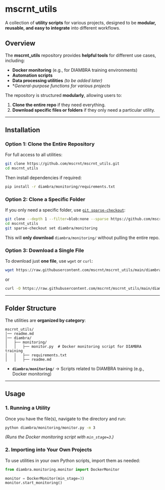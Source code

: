 # **mscrnt_utils**
A collection of **utility scripts** for various projects, designed to be **modular, reusable, and easy to integrate** into different workflows.

## **Overview**
The **mscrnt_utils** repository provides **helpful tools** for different use cases, including:
- **Docker monitoring** (e.g., for DIAMBRA training environments)
- **Automation scripts**
- **Data processing utilities** *(to be added later)*
- **General-purpose functions for various projects*

The repository is structured **modularly**, allowing users to:
1. **Clone the entire repo** if they need everything.
2. **Download specific files or folders** if they only need a particular utility.

---

## **Installation**
### **Option 1: Clone the Entire Repository**
For full access to all utilities:
```bash
git clone https://github.com/mscrnt/mscrnt_utils.git
cd mscrnt_utils
```
Then install dependencies if required:
```bash
pip install -r diambra/monitoring/requirements.txt
```

### **Option 2: Clone a Specific Folder**
If you only need a specific folder, use [`git sparse-checkout`](https://git-scm.com/docs/git-sparse-checkout):

```bash
git clone --depth 1 --filter=blob:none --sparse https://github.com/mscrnt/mscrnt_utils.git
cd mscrnt_utils
git sparse-checkout set diambra/monitoring
```
This will **only download** `diambra/monitoring/` without pulling the entire repo.

### **Option 3: Download a Single File**
To download just **one file**, use `wget` or `curl`:
```bash
wget https://raw.githubusercontent.com/mscrnt/mscrnt_utils/main/diambra/monitoring/monitor.py
```
or
```bash
curl -O https://raw.githubusercontent.com/mscrnt/mscrnt_utils/main/diambra/monitoring/monitor.py
```

---

## **Folder Structure**
The utilities are **organized by category**:

```
mscrnt_utils/
│── readme.md
│── diambra/
│   ├── monitoring/
│   │   ├── monitor.py  # Docker monitoring script for DIAMBRA training
│   │   ├── requirements.txt
│   │   ├── readme.md
```
- **`diambra/monitoring/`** → Scripts related to DIAMBRA training (e.g., Docker monitoring)

---

## **Usage**
### **1. Running a Utility**
Once you have the file(s), navigate to the directory and run:
```bash
python diambra/monitoring/monitor.py -m 3
```
_(Runs the Docker monitoring script with `min_stage=3`.)_

### **2. Importing into Your Own Projects**
To use utilities in your own Python scripts, import them as needed:

```python
from diambra.monitoring.monitor import DockerMonitor

monitor = DockerMonitor(min_stage=3)
monitor.start_monitoring()
```

